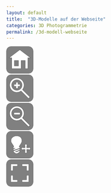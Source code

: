 ```yaml
---
layout: default
title:  "3D-Modelle auf der Webseite"
categories: 3D Photogrammetrie 
permalink: /3d-modell-webseite
---
```


<head>
<!--STYLESHEET-->
<link type="text/css" rel="stylesheet" href="3dhop/stylesheet/3dhop.css"/>  
<!--SPIDERGL-->
<script type="text/javascript" src="3dhop/js/spidergl.js"></script>
<!--JQUERY-->
<script type="text/javascript" src="3dhop/js/jquery.js"></script>
<!--PRESENTER-->
<script type="text/javascript" src="3dhop/js/presenter.js"></script>
<!--3D MODELS LOADING AND RENDERING-->
<script type="text/javascript" src="3dhop/js/nexus.js"></script>
<script type="text/javascript" src="3dhop/js/ply.js"></script>
<!--TRACKBALLS-->
<script type="text/javascript" src="3dhop/js/trackball_sphere.js"></script>
<script type="text/javascript" src="3dhop/js/trackball_turntable.js"></script>
<script type="text/javascript" src="3dhop/js/trackball_turntable_pan.js"></script>
<script type="text/javascript" src="3dhop/js/trackball_pantilt.js"></script>
<!--UTILITY-->
<script type="text/javascript" src="3dhop/js/init.js"></script>

</head>
<body>

<div id="3dhop" class="tdhop" onmousedown="if (event.preventDefault) event.preventDefault()"><div id="tdhlg"></div>
 <div id="toolbar">
  <img id="home"       title="Home"                  src="3dhop/skins/dark/home.png"         /><br/> 
  <img id="zoomin"     title="Zoom In"               src="3dhop/skins/dark/zoomin.png"       /><br/>
  <img id="zoomout"    title="Zoom Out"              src="3dhop/skins/dark/zoomout.png"      /><br/>
  <img id="light_on"   title="Disable Light Control" src="3dhop/skins/dark/lightcontrol_on.png" 
                                                          style="position:absolute; visibility:hidden;"/>
  <img id="light"      title="Enable Light Control"  src="3dhop/skins/dark/lightcontrol.png" /><br/>
  <img id="full_on"    title="Exit Full Screen"      src="3dhop/skins/dark/full_on.png" 
                                                          style="position:absolute; visibility:hidden;"/>
  <img id="full"       title="Full Screen"           src="3dhop/skins/dark/full.png"         />
 </div>
 <canvas id="draw-canvas" style="background-image: url(3dhop/skins/backgrounds/dark.jpg)"/>
</div>


<script type="text/javascript">
var presenter = null;

function setup3dhop() { 
	presenter = new Presenter("draw-canvas");

	presenter.setScene({
		meshes: {
			"Gargoyle" : { 
				url: "3dhop/models/full.nxz",
				transform: { scale : [15, 15, 15]}
			}
		},
		modelInstances : {
			"Model2" : {
				mesh : "Gargoyle"
			}
		}
	});
}

function actionsToolbar(action) {
	if(action=='home') presenter.resetTrackball(); 
	else if(action=='zoomin') presenter.zoomIn();
	else if(action=='zoomout') presenter.zoomOut(); 
	else if(action=='light' || action=='light_on') { presenter.enableLightTrackball(!presenter.isLightTrackballEnabled()); lightSwitch(); } 
	else if(action=='full'  || action=='full_on') fullscreenSwitch(); 
}

$(document).ready(function(){
	init3dhop();

	setup3dhop();
});
</script>
</body>